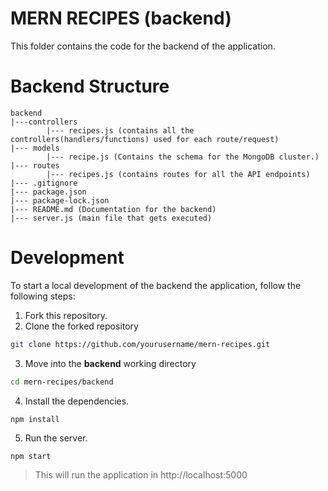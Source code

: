 # MERN RECIPES (backend)

This folder contains the code for the backend of the application.

# Backend Structure

```
backend
|---controllers
        |--- recipes.js (contains all the controllers(handlers/functions) used for each route/request)
|--- models
        |--- recipe.js (Contains the schema for the MongoDB cluster.)
|--- routes
        |--- recipes.js (contains routes for all the API endpoints)
|--- .gitignore
|--- package.json
|--- package-lock.json
|--- README.md (Documentation for the backend)
|--- server.js (main file that gets executed)
```

# Development

To start a local development of the backend the application, follow the following steps:

1. Fork this repository.
2. Clone the forked repository
```sh
git clone https://github.com/yourusername/mern-recipes.git
```
3. Move into the **backend** working directory
```sh
cd mern-recipes/backend
```
4. Install the dependencies.
```sh
npm install
```
5. Run the server.
```
npm start
```
> This will run the application in http://localhost:5000